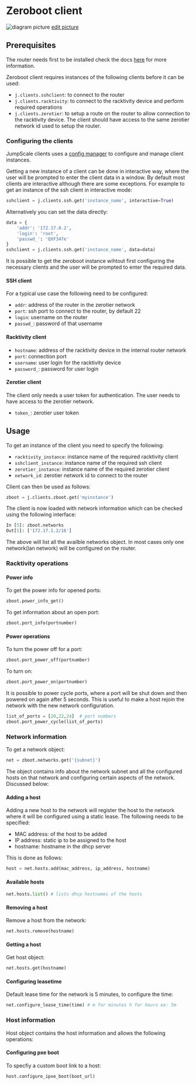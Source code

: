 # Zeroboot client

![diagram picture](https://docs.google.com/drawings/d/e/2PACX-1vS19x58a_V6ulx1PzdmyrAHqIxnOOrVzNIYji6_CklosivjrZVOkW2534LWgFmTDVAxpq6vmzPeN7Cy/pub?w=960&h=720)
[edit picture](https://docs.google.com/drawings/d/1t5qFq8DfJfLGW-IdeO2llEPwFQc-ckR3RUo2YjxFni4/edit)

## Prerequisites

The router needs first to be installed check the docs [here](https://github.com/Jumpscale/prefab9/blob/development/docs/prefab.zeroboot.md) for more information.

Zeroboot client requires instances of the following clients before it can be used:

- `j.clients.sshclient`: to connect to the router
- `j.clients.racktivity`: to connect to the racktivity device and perform required operations
- `j.clients.zerotier`: to setup a route on the router to allow connection to the racktivity device. The client should have access to the same zerotier network id used to setup the router.

### Configuring the clients

JumpScale clients uses a [config manager](https://github.com/Jumpscale/core9/blob/master/docs/config/configmanager.md) to configure and manage client instances.

Getting a new instance of a client can be done in interactive way, where the user will be prompted to enter the client data in a window. By default most clients are interactive although there are some exceptions. For example to get an instance of the ssh client in interactive mode:

```python
sshclient = j.clients.ssh.get('instance_name', interactive=True)
```

Alternatively you can set the data directly:

```python
data = {
    'addr': '172.17.0.2',
    'login': 'root',
    'passwd_': 'QXF34fe'
}
sshclient = j.clients.ssh.get('instance_name', data=data)
```

It is possible to get the zeroboot instance wihtout first configuring the necessary clients and the user will be prompted to enter the required data.

#### SSH client

For a typical use case the following need to be configured:

- `addr`: address of the router in the zerotier network
- `port`: ssh port to connect to the router, by default 22
- `login`: username on the router
- `passwd_`: password of that username

#### Racktivity client

- `hostname`: address of the racktivity device in the internal router network
- `port`: connection port
- `username`: user login for the racktivity device
- `password_`: password for user login

#### Zerotier client

The client only needs a user token for authentication. The user needs to have access to the zerotier network.

- `token_`: zerotier user token

## Usage

To get an instance of the client you need to specify the following:

- `racktivity_instance`: instance name of the required racktivity client
- `sshclient_instance`: instance name of the required ssh client
- `zerotier_instance`: instance name of the required zerotier client
- `network_id`: zerotier network id to connect to the router

Client can then be used as follows:

```python
zboot = j.clients.zboot.get('myinstance')
```

The client is now loaded with network information which can be checked using the following interface:

```python
In [5]: zboot.networks
Out[5]: ['172.17.1.2/16']
```

The above will list all the availble networks object. In most cases only one network(lan network) will be configured on the router.

### Racktivity operations

#### Power info

To get the power info for opened ports:

```python
zboot.power_info_get()
```

To get information about an open port:

```python
zboot.port_info(portnumber)
```

#### Power operations

To turn the power off for a port:

```python
zboot.port_power_off(portnumber)
```

To turn on:

```python
zboot.port_power_on(portnumber)
```

It is possible to power cycle ports, where a port will be shut down and then powered on again after 5 seconds. This is useful to make a host rejoin the network with the new network configuration.

```python
list_of_ports = [20,22,24]  # port numbers
zboot.port_power_cycle(list_of_ports)
```

### Network information

To get a network object:

```python
net = zboot.networks.get('{subnet}')
```

The object contains info about the network subnet and all the configured hosts on that network and configuring certain aspects of the network. Discussed below:

#### Adding a host

Adding a new host to the network will register the host to the network where it will be configured using a static lease. The following needs to be specified:

- MAC address: of the host to be added
- IP address: static ip to be assigned to the host
- hostname: hostname in the dhcp server

This is done as follows:

```python
host = net.hosts.add(mac_address, ip_address, hostname)
```

#### Available hosts

```python
net.hosts.list() # lists dhcp hostnames of the hosts
```

#### Removing a host

Remove a host from the network:

```python
net.hosts.remove(hostname)
```

#### Getting a host

Get host object:

```python
net.hosts.get(hostname)
```

#### Configuring leasetime

Default lease time for the network is 5 minutes, to configure the time:

```python
net.configure_lease_time(time) # m for minutes h for hours ex: 5m
```

### Host information

Host object contains the host information and allows the following operations:

#### Configuring pxe boot

To specfiy a custom boot link to a host:

```python
host.configure_ipxe_boot(boot_url)
```